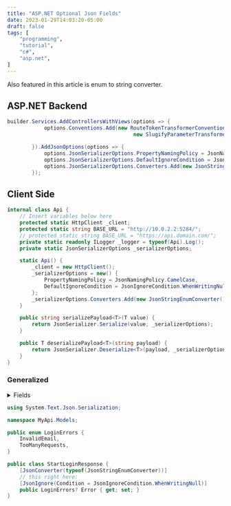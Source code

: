 ```yaml
---
title: "ASP.NET Optional Json Fields"
date: 2023-01-29T14:03:20-05:00
draft: false
tags: [
    "programming",
    "tutorial",
    "c#",
    "asp.net",
]
---
```


Also featured in this article is enum to string converter.

## ASP.NET Backend

```cs
builder.Services.AddControllersWithViews(options => {
            options.Conventions.Add(new RouteTokenTransformerConvention(
                                         new SlugifyParameterTransformer()));

        }).AddJsonOptions(options => {
            options.JsonSerializerOptions.PropertyNamingPolicy = JsonNamingPolicy.CamelCase;               // JSON response is in  camelCase
            options.JsonSerializerOptions.DefaultIgnoreCondition = JsonIgnoreCondition.WhenWritingNull;  // null not serialized
            options.JsonSerializerOptions.Converters.Add(new JsonStringEnumConverter());                        // enums to string
        });
```

## Client Side

```cs
internal class Api {
    // Insert variables below here
    protected static HttpClient _client;
    protected static string BASE_URL = "http://10.0.2.2:5284/";
    // protected static string BASE_URL = "https://api.domain.com/";
    private static readonly ILogger _logger = typeof(Api).Log();
    private static JsonSerializerOptions _serializerOptions;

    static Api() {
        _client = new HttpClient();
        _serializerOptions = new() {
            PropertyNamingPolicy = JsonNamingPolicy.CamelCase,
            DefaultIgnoreCondition = JsonIgnoreCondition.WhenWritingNull
        };
        _serializerOptions.Converters.Add(new JsonStringEnumConverter());
    }

    public string serializePayload<T>(T value) {
        return JsonSerializer.Serialize(value, _serializerOptions);
    }

    public T deserializePayload<T>(string payload) {
        return JsonSerializer.Deserialize<T>(payload, _serializerOptions);
    }
}
```

### Generalized

<details>
<summary>Fields</summary>

Since System.Text.Json is only

|           Field             | Description  |
| ------------------------- | ---------------- |
Always                     | Property is always ignored.
Never                       | Property is always serialized and deserialized, regardless of IgnoreNullValues configuration.
WhenWritingDefault | Property is ignored only if it equals the default value for its type.
WhenWritingNull      | Property is ignored if its value is null. This is applied only to reference-type properties and fields.

For readers in a decade or so, see [JsonIgnoreCondition](https://learn.microsoft.com/en-us/dotnet/api/system.text.json.serialization.jsonignorecondition#fields)

</details>

```c#
using System.Text.Json.Serialization;

namespace MyApi.Models;

public enum LoginErrors {
    InvalidEmail,
    TooManyRequests,
}

public class StartLoginResponse {
    [JsonConverter(typeof(JsonStringEnumConverter))]
    // this right here:
    [JsonIgnore(Condition = JsonIgnoreCondition.WhenWritingNull)]
    public LoginErrors? Error { get; set; }
}
```

